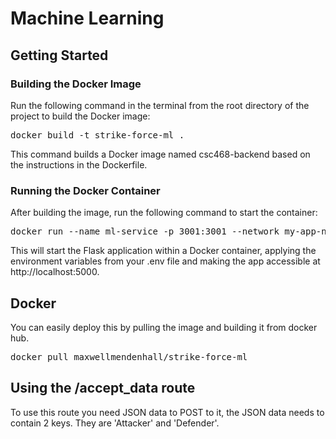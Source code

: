 # Machine Learning
## Getting Started
### Building the Docker Image
Run the following command in the terminal from the root directory of the project to build the Docker image:
<pre>
docker build -t strike-force-ml .
</pre>
This command builds a Docker image named csc468-backend based on the instructions in the Dockerfile.

### Running the Docker Container
After building the image, run the following command to start the container:
<pre>
docker run --name ml-service -p 3001:3001 --network my-app-network strike-force-ml
</pre>
This will start the Flask application within a Docker container, applying the environment variables from your .env file and making the app accessible at http://localhost:5000.

## Docker 
You can easily deploy this by pulling the image and building it from docker hub.
<pre>
docker pull maxwellmendenhall/strike-force-ml
</pre>

## Using the /accept_data route
To use this route you need JSON data to POST to it, the JSON data needs to contain 2 keys. They are 'Attacker' and 'Defender'.
